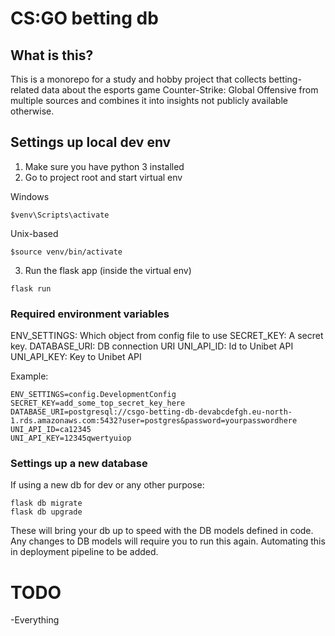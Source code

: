 # CS:GO betting db

## What is this?

This is a monorepo for a study and hobby project that collects betting-related data about the
esports game Counter-Strike: Global Offensive from multiple sources and combines it into insights
not publicly available otherwise.

## Settings up local dev env

1. Make sure you have python 3 installed
2. Go to project root and start virtual env

Windows

```
$venv\Scripts\activate
```

Unix-based

```
$source venv/bin/activate
```

3. Run the flask app (inside the virtual env)

```
flask run
```

### Required environment variables

ENV_SETTINGS: Which object from config file to use
SECRET_KEY: A secret key.
DATABASE_URI: DB connection URI
UNI_API_ID: Id to Unibet API
UNI_API_KEY: Key to Unibet API

Example:

```
ENV_SETTINGS=config.DevelopmentConfig
SECRET_KEY=add_some_top_secret_key_here
DATABASE_URI=postgresql://csgo-betting-db-devabcdefgh.eu-north-1.rds.amazonaws.com:5432?user=postgres&password=yourpasswordhere
UNI_API_ID=ca12345
UNI_API_KEY=12345qwertyuiop

```

### Settings up a new database

If using a new db for dev or any other purpose:

```
flask db migrate
flask db upgrade
```

These will bring your db up to speed with the DB models defined in code.
Any changes to DB models will require you to run this again. Automating this in
deployment pipeline to be added.

# TODO

-Everything
